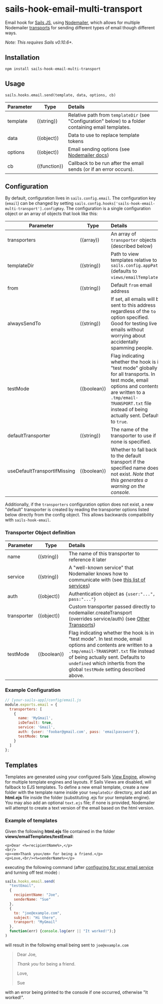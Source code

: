 # sails-hook-email-multi-transport

Email hook for [Sails JS](http://sailsjs.org), using [Nodemailer](https://github.com/nodemailer/nodemailer), which allows for multiple Nodemailer [transports](https://nodemailer.com/usage/) for sending different types of email though different ways.

*Note: This requires Sails v0.10.6+.*

## Installation

`npm install sails-hook-email-multi-transport`

## Usage

`sails.hooks.email.send(template, data, options, cb)`

Parameter      | Type                | Details
-------------- | ------------------- |:---------------------------------
template       | ((string))          | Relative path from `templateDir` (see "Configuration" below) to a folder containing email templates.
data           | ((object))          | Data to use to replace template tokens
options        | ((object))          | Email sending options (see [Nodemailer docs](https://nodemailer.com/))
cb             | ((function))        | Callback to be run after the email sends (or if an error occurs).

## Configuration

By default, configuration lives in `sails.config.email`.  The configuration key (`email`) can be changed by setting `sails.config.hooks['sails-hook-email-multi-transport'].configKey`. The configuration is a single configuration object or an array of objects that look like this:

Parameter      | Type                | Details
-------------- | ------------------- |:---------------------------------
transporters   | ((array)) | An array of `transporter` objects (described below)
templateDir | ((string)) | Path to view templates relative to `sails.config.appPath` (defaults to `views/emailTemplates`)
from | ((string)) | Default `from` email address
alwaysSendTo | ((string)) | If set, all emails will be sent to this address regardless of the `to` option specified.  Good for testing live emails without worrying about accidentally spamming people.
testMode | ((boolean)) | Flag indicating whether the hook is in "test mode" globally for all transports.  In test mode, email options and contents are written to a `.tmp/email-TRANSPORT.txt` file instead of being actually sent.  Defaults to `true`.
defaultTransporter | ((string)) | The name of the transporter to use if none is specified.
useDefaultTransportIfMissing | ((boolean)) | Whether to fall back to the default transport if the specified name does not exist. *Note that this generates a warning on the console.*

Additionally, if the `transporters` configuration option does not exist, a new "default" transporter is created by reading the transporter options listed below directly from the config object. This allows backwards compatibility with `sails-hook-email`.

### Transporter Object definition

Parameter      | Type                | Details
-------------- | ------------------- |:---------------------------------
name           | ((string)) | The name of this transporter to reference it later
service        | ((string)) | A "well-known service" that Nodemailer knows how to communicate with (see [this list of services](https://github.com/andris9/nodemailer-wellknown/blob/v0.1.5/README.md#supported-services))
auth | ((object)) | Authentication object as `{user:"...", pass:"..."}`
transporter | ((object)) | Custom transporter passed directly to nodemailer.createTransport (overrides service/auth) (see [Other Transports](https://nodemailer.com/transports/))
testMode | ((boolean)) | Flag indicating whether the hook is in "test mode".  In test mode, email options and contents are written to a `.tmp/email-TRANSPORT.txt` file instead of being actually sent.  Defaults to `undefined` which inhertis from the global `testMode` setting described above.

### Example Configuration

```javascript
// [your-sails-app]/config/email.js
module.exports.email = {
  transporters: [
    {
      name: 'MyGmail',
      isDefault: true,
      service: 'Gmail',
      auth: {user: 'foobar@gmail.com', pass: 'emailpassword'},
      testMode: true
    }
  ]
};

```

## Templates

Templates are generated using your configured Sails [View Engine](http://sailsjs.org/#!/documentation/concepts/Views/ViewEngines.html), allowing for multiple template engines and layouts.  If Sails Views are disabled, will fallback to EJS templates. To define a new email template, create a new folder with the template name inside your `templateDir` directory, and add an **html.ejs** file inside the folder (substituting .ejs for your template engine).  You may also add an optional `text.ejs` file; if none is provided, Nodemailer will attempt to create a text version of the email based on the html version.

### Example of templates

Given the following **html.ejs** file contained in the folder **views/emailTemplates/testEmail**:

```ejs
<p>Dear <%=recipientName%>,</p>
<br/>
<p><em>Thank you</em> for being a friend.</p>
<p>Love,<br/><%=senderName%></p>
```

executing the following command (after [configuring for your email service](https://github.com/balderdashy/sails-hook-email/#configuration) and turning off test mode) :

```javascript
sails.hooks.email.send(
  "testEmail",
  {
    recipientName: "Joe",
    senderName: "Sue"
  },
  {
    to: "joe@example.com",
    subject: "Hi there",
    transport: "MyGmail"
  },
  function(err) {console.log(err || "It worked!");}
)
```

will result in the following email being sent to `joe@example.com`

> Dear Joe,
>
> *Thank you* for being a friend.
>
> Love,
>
> Sue

with an error being printed to the console if one occurred, otherwise "It worked!".
